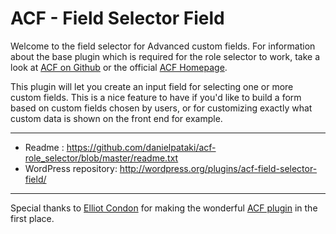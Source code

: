 # ACF - Field Selector Field

Welcome to the field selector for Advanced custom fields. For information about the base plugin which is required for the role selector to work, take a look at [ACF on Github](https://github.com/elliotcondon/acf) or the official [ACF Homepage](http://www.advancedcustomfields.com/).

This plugin will let you create an input field for selecting one or more custom fields. This is a nice feature to have if you'd like to build a form based on custom fields chosen by users, or for customizing exactly what custom data is shown on the front end for example.

-----------------------

* Readme : https://github.com/danielpataki/acf-role_selector/blob/master/readme.txt
* WordPress repository: http://wordpress.org/plugins/acf-field-selector-field/

-----------------------

Special thanks to [Elliot Condon](http://elliotcondon.com) for making the wonderful [ACF plugin](advancedcustomfields.com) in the first place.
